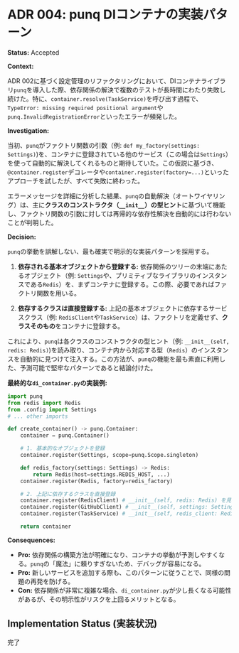 # ADR 004: punq DIコンテナの実装パターン

**Status:** Accepted

**Context:**

ADR 002に基づく設定管理のリファクタリングにおいて、DIコンテナライブラリ`punq`を導入した際、依存関係の解決で複数のテストが長時間にわたり失敗し続けた。特に、`container.resolve(TaskService)`を呼び出す過程で、`TypeError: missing required positional argument`や`punq.InvalidRegistrationError`といったエラーが頻発した。

**Investigation:**

当初、`punq`がファクトリ関数の引数（例: `def my_factory(settings: Settings)`)を、コンテナに登録されている他のサービス（この場合は`Settings`）を使って自動的に解決してくれるものと期待していた。この仮説に基づき、`@container.register`デコレータや`container.register(factory=...)`といったアプローチを試したが、すべて失敗に終わった。

エラーメッセージを詳細に分析した結果、`punq`の自動解決（オートワイヤリング）は、主に**クラスのコンストラクタ（`__init__`）の型ヒント**に基づいて機能し、ファクトリ関数の引数に対しては再帰的な依存性解決を自動的には行わないことが判明した。

**Decision:**

`punq`の挙動を誤解しない、最も確実で明示的な実装パターンを採用する。

1.  **依存される基本オブジェクトから登録する:** 依存関係のツリーの末端にあたるオブジェクト（例: `Settings`や、プリミティブなライブラリのインスタンスである`Redis`）を、まずコンテナに登録する。この際、必要であればファクトリ関数を用いる。

2.  **依存するクラスは直接登録する:** 上記の基本オブジェクトに依存するサービスクラス（例: `RedisClient`や`TaskService`）は、ファクトリを定義せず、**クラスそのもの**をコンテナに登録する。

これにより、`punq`は各クラスのコンストラクタの型ヒント（例: `__init__(self, redis: Redis)`)を読み取り、コンテナ内から対応する型（`Redis`）のインスタンスを自動的に見つけて注入する。この方法が、`punq`の機能を最も素直に利用した、予測可能で堅牢なパターンであると結論付けた。

**最終的な`di_container.py`の実装例:**
```python
import punq
from redis import Redis
from .config import Settings
# ... other imports

def create_container() -> punq.Container:
    container = punq.Container()

    # 1. 基本的なオブジェクトを登録
    container.register(Settings, scope=punq.Scope.singleton)

    def redis_factory(settings: Settings) -> Redis:
        return Redis(host=settings.REDIS_HOST, ...)
    container.register(Redis, factory=redis_factory)

    # 2. 上記に依存するクラスを直接登録
    container.register(RedisClient) # __init__(self, redis: Redis) を見てくれる
    container.register(GitHubClient) # __init__(self, settings: Settings) を見てくれる
    container.register(TaskService) # __init__(self, redis_client: RedisClient, ...) を見てくれる

    return container
```

**Consequences:**

- **Pro:** 依存関係の構築方法が明確になり、コンテナの挙動が予測しやすくなる。`punq`の「魔法」に頼りすぎないため、デバッグが容易になる。
- **Pro:** 新しいサービスを追加する際も、このパターンに従うことで、同様の問題の再発を防げる。
- **Con:** 依存関係が非常に複雑な場合、`di_container.py`が少し長くなる可能性があるが、その明示性がリスクを上回るメリットとなる。

## Implementation Status (実装状況)

完了